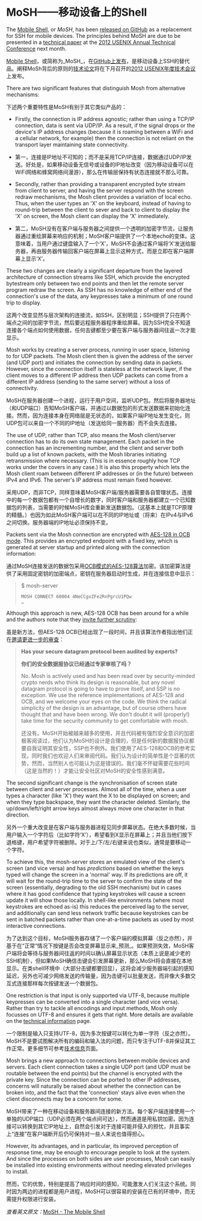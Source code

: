 MoSH——移动设备上的Shell
====

The [Mobile Shell][7], or _MoSH_, has been [released on GitHub][8] as a replacement for SSH for mobile devices. The principles behind MoSH are due to be presented in a [technical paper][9] at the [2012 USENIX Annual Technical Conference][10] next month.

[Mobile Shell][7]，或简称为_MoSH_，在[GitHub上发布][8]，是移动设备上SSH的替代品。阐释MoSh背后的原则的[技术论文][9]将在下月召开的[2012 USENIX年度技术会议][10]上发布。

   [7]: http://mosh.mit.edu/
   [8]: https://github.com/keithw/mosh
   [9]: http://mosh.mit.edu/mosh-paper-draft.pdf
   [10]: http://static.usenix.org/event/atc12/

There are two significant features that distinguish Mosh from alternative mechanisms: 

下述两个重要特性是MoSH有别于其它类似产品的：

  * Firstly, the connection is IP address agnostic; rather than using a TCP/IP connection, data is sent via UDP/IP. As a result, if the signal drops or the device's IP address changes (because it is roaming between a WiFi and a cellular network, for example) then the connection is not reliant on the transport layer maintaining state connectivity.
  
  * 第一，连接是IP地址不可知的；而不是采用TCP/IP连接，数据通过UDP/IP发送。好处是，如果移动设备无信号或设备的IP地址改变（因为移动设备可以在WiFi网络和蜂窝网络间漫游），那么在传输层保持有状态连接就不那么可靠。
  
  * Secondly, rather than providing a transparent encrypted byte stream from client to server, and having the server respond with the screen redraw mechanisms, the Mosh client provides a variation of local echo. Thus, when the user types an 'X' on the keyboard, instead of having to round-trip between the client to sever and back to client to display the 'X' on screen, the Mosh client can display the 'X' immediately.
  
  * 第二，MoSH没有在客户端与服务器之间提供一个透明的加密字节流，让服务器通过重绘屏幕来响应的机制；MoSH客户端提供了一个本地echo的变体。这意味着，当用户通过键盘输入了一个‘X’，MoSH不会通过客户端将‘X’发送给服务器，再由服务器传输回客户端在屏幕上显示这种方式，而是立即在客户端屏幕上显示‘X’。

These two changes are clearly a significant departure from the layered architecture of connection streams like SSH, which provide the encrypted bytestream only between two end points and then let the remote server program redraw the screen. As SSH has no knowledge of either end of the connection's use of the data, any keypresses take a minimum of one round trip to display. 

这两个改变显然与层次架构的连接流，如SSH，区别明显；SSH提供了只在两个端点之间的加密字节流，然后要远程服务器程序重绘屏幕。因为SSH完全不知道连接各个端点如何使用数据，任何击键都至少要在客户端与服务器间往返一次才能显示。

Mosh works by creating a server process, running in user space, listening to for UDP packets. The Mosh client then is given the address of the server (and UDP port) and initiates the connection by sending data in packets. However, since the connection itself is stateless at the network layer, if the client moves to a different IP address then UDP packets can come from a different IP address (sending to the same server) without a loss of connectivity. 

MoSH在服务器创建一个进程，运行于用户空间，监听UDP包。然后将服务器地址（和UDP端口）告知MoSH客户端，并通过以数据包的形式发送数据来初始化连接。然而，因为连接本身在网络层是无状态的，如果客户端IP地址发生变化，则UDP包可以来自一个不同的IP地址（发送给同一服务器）而不会失去连接。

The use of UDP, rather than TCP, also means the Mosh client/server connection has to do its own state management. Each packet in the connection has an incrementing number, and the client and server both build up a list of known packets, with the Mosh libraries initiating retransmission where necessary. (This is in essence roughly how TCP works under the covers in any case.) It is also this property which lets the Mosh client roam between different IP addresses or (in the future) between IPv4 and IPv6. The server's IP address must remain fixed however. 

采用UDP，而非TCP，同样意味着MoSH客户端/服务器需要各自管理状态。连接中的每一个数据包都有一个自增长的数字，同时客户端和服务器都建立一个已知数据包的列表，当需要的时候MoSH库会重新发送数据包。（这基本上就是TCP原理的精髓。）也因为如此MoSH客户端可以在不同的IP地址或（将来）在IPv4与IPv6之间切换。服务器端的IP地址必须保持不变。

Packets sent via the Mosh connection are encrypted with [AES-128 in OCB mode][11]. This provides an encrypted endpoint with a fixed key, which is generated at server startup and printed along with the connection information: 

通过MoSH连接发送的数据包采用[OCB模式的AES-128算法][11]加密。该加密算法提供了采用固定密钥的加密端点，密钥在服务器启动时生成，并在连接信息中显示：

   [11]: http://www.cs.ucdavis.edu/~rogaway/ocb/

> $ mosh-server 
>     
>     MOSH CONNECT 60004 4NeCCgvZFe2RnPgrcU1PQw
>     …
>     

Although this approach is new, AES-128 OCB has been around for a while and the authors note that they [invite further scrutiny][12]: 

虽是新方法，但AES-128 OCB已经出现了一段时间，并且该算法作者指出他们正在[邀请更进一步的审查][12]：

   [12]: http://mosh.mit.edu/#faq

> **Has your secure datagram protocol been audited by experts?**
> 
> **你们的安全数据报协议已经通过专家审核了吗？**
> 
> No. Mosh is actively used and has been read over by security-minded crypto nerds who think its design is reasonable, but any novel datagram protocol is going to have to prove itself, and SSP is no exception. We use the reference implementations of AES-128 and OCB, and we welcome your eyes on the code. We think the radical simplicity of the design is an advantage, but of course others have thought that and have been wrong. We don't doubt it will (properly!) take time for the security community to get comfortable with mosh. 
>
> 还没有。MoSH开始被越来越多的使用，并且代码被有强烈安全意识的加密极客阅读过，他们认为MoSH的设计是合理的，但是任何新的数据报协议都要自我证明其安全性，SSP也不例外。我们使用了AES-128和OCB的参考实现，同时我们也欢迎人们来审阅代码。我们认为设计的简单性是个显著的优势，然而，当然别人也可能认为这是错误的。我们毫不怀疑需要花些时间（这是当然的！）才能让安全社区对MoSH的安全性感到满意。


The second significant change is the synchronisation of screen state between client and server processes. Almost all of the time, when a user types a character (like 'X') they want the X to be displayed on screen; and when they type backspace, they want the character deleted. Similarly, the up/down/left/right arrow keys almost always move one character in that direction. 

另外一个重大改变是在客户端与服务器进程见同步屏幕状态。在绝大多数时候，当用户输入一个字符后（比如字符‘X’），希望看到X显示在屏幕上；并且当他们按下退格键，用户希望字符被删除。对于上/下/左/右键来说也类似，通常是要移动一个字符。

To achieve this, the mosh-server stores an emulated view of the client's screen (and vice versa) and has _predictions_ based on whether the keys typed will change the screen in a 'normal' way. If its predictions are off, it will wait for the round-trip time to the server to confirm the state of the screen (essentially, degrading to the old SSH mechanism) but in cases where it has good confidence that typing keystrokes will cause a screen update it will show those locally. In shell-like environments (where most keystrokes are echoed as-is) this reduces the perceived lag to the server, and additionally can send less network traffic because keystrokes can be sent in batched packets rather than one-at-a-time packets as used by most interactive connections.

为了达到这个目标，MoSH服务器存储了一个客户端的模拟屏幕（反之亦然），并基于在“正常”情况下按键是否会改变屏幕显示来_预测_。如果预测失效，MoSH客户端将会等待与服务器间往返的时间以确认屏幕显示状态（本质上说是减少老的SSH机制），但如果MoSH确信击键会引发屏幕更新，那么MoSH将会直接在本地显示。在类shell环境中（大部分击键都要回显），这将会减少服务器端引起的感知延迟，另外也可减少网络发送的传输量，因为击键可以批量发送，而非像大多数交互式连接那样每次按键发送一个数据包。

One restriction is that input is only supported via UTF-8, because multiple keypresses can be converted into a single character (and vice versa). Rather than try to tackle all encodings and input methods, Mosh only focusses on UTF-8 and ensures it gets that right. More details are available on the [technical information][13] page. 

一个限制是输入只支持UTF-8，因为多次按键可以转化为单一字符（反之亦然）。MoSH不是要试图解决所有的编码和输入法的问题，而只专注于UTF-8并保证其工作正常。更多细节可参考[技术信息][13]页面。

   [13]: http://mosh.mit.edu/#techinfo

Mosh brings a new approach to connections between mobile devices and servers. Each client connection takes a single UDP port (and UDP must be routable between the end points) but the channel is encrypted with the private key. Since the connection can be ported to other IP addresses, concerns will naturally be raised about whether the connection can be broken into, and the fact that the 'connection' stays alive even when the client disconnects may be a concern for some. 

MoSH带来了一种在移动设备和服务器间连接的新方法。每个客户端连接使用一个单独的UDP端口（UDP必须在两个端点间可达），然而通道是用私钥加密。因为连接可以转换到其它IP地址上，自然会引发对于连接可能并侵入的担忧，并且事实上“连接”在客户端断开后仍可保持对一些人来说也值得担心。

However, its advantages, and in particular, its improved perception of response time, may be enough to encourage people to look at the system. And since the processes on both sides are user processes, Mosh can easily be installed into existing environments without needing elevated privileges to install. 

然而，它的优势，特别是提高了响应时间的感知，可能激发人们关注这个系统。同时因为两边的进程都是用户进程，MoSH可以很容易的安装在已有的环境中，而无需提升权限进行安装。

*查看英文原文：*[MoSH - The Mobile Shell][14]

[14]: http://www.infoq.com/news/2012/05/mosh

